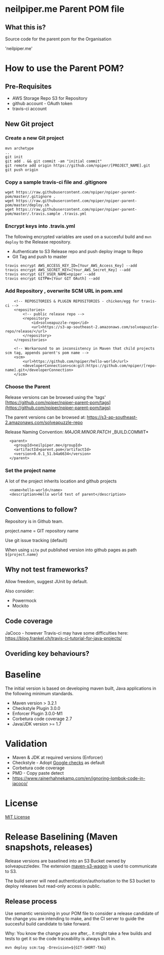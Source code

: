 # neilpiper.me Parent POM file

## What this is?
  
Source code for the parent pom for the Organisation

'neilpiper.me'

# How to use the Parent POM?

## Pre-Requisites

 * AWS Storage Repo S3 for Repository
 * github account - OAuth token
 * travis-ci account

## New Git project

### Create a new Git project

```
mvn archetype
..
git init
git add . && git commit -am "initial commit"
git remote add origin https://github.com/npiper/[PROJECT_NAME].git
git push origin
```

### Copy a sample travis-ci file and .gitignore

```
wget https://raw.githubusercontent.com/npiper/npiper-parent-pom/master/.gitignore .
wget https://raw.githubusercontent.com/npiper/npiper-parent-pom/master/deploy.sh .
wget https://raw.githubusercontent.com/npiper/npiper-parent-pom/master/.travis.sample .travis.yml
```

### Encrypt keys into .travis.yml

The following encrypted variables are used on a succesful build and `mvn deploy` to the Release repository.

 * Authenticate to S3 Release repo and push deploy image to Repo
 * Git Tag and push to master


```
travis encrypt AWS_ACCESS_KEY_ID=[Your_AWS_Access_Key] --add
travis encrypt AWS_SECRET_KEY=[Your_AWS_Secret_Key] --add
travis encrypt GIT_USER_NAME=npiper --add
travis encrypt GITPW=[Your GIT OAuth] --add
```

### Add Repository , overwrite SCM URL in pom.xml

```
  	<!-- REPOSITORIES & PLUGIN REPOSITORIES - chicken/egg for travis-ci -->
	<repositories>
		<!-- public release repo -->
		<repository>
			<id>solveapuzzle-repo</id>
			<url>https://s3-ap-southeast-2.amazonaws.com/solveapuzzle-repo/release/</url>
		</repository>
	</repositories>

	<!-- Workaround to an inconsistency in Maven that child projects scm tag, appends parent's pom name -->
	<scm>
		<url>https://github.com/npiper/hello-world</url>
		<developerConnection>scm:git:https://github.com/npiper/[repo-name].git</developerConnection>
	</scm>
```

### Choose the Parent

Release versions can be browsed using the 'tags' [https://github.com/npiper/npiper-parent-pom/tags](https://github.com/npiper/npiper-parent-pom/tags)

The parent versions can be browsed at: https://s3-ap-southeast-2.amazonaws.com/solveapuzzle-repo

Release Naming Convention:  *MAJOR.MINOR.PATCH* _BUILD.COMMIT*

```
  <parent>
    <groupId>neilpiper.me</groupId>
    <artifactId>parent.pom</artifactId>
    <version>0.0.1_51.b4a6634</version>
  </parent>
```

### Set the project name

A lot of the project inherits location and github projects

```
  <name>hello-world</name>
  <description>Hello world test of parent</description>
  ```

## Conventions to follow?

Repository is in Github team.

project.name = GIT repository name

Use git issue tracking (default)

When using `site` put published version into github pages as path `${project.name}`

## Why not test frameworks?

Allow freedom, suggest JUnit by default.

Also consider:
* Powermock
* Mockito

## Code coverage

JaCoco - however Travis-ci may have some difficulties here:
https://blog.frankel.ch/travis-ci-tutorial-for-java-projects/


## Overiding key behaviours?

# Baseline

The initial version is based on developing maven built, Java applications in the following minimum standards.


  * Maven version > 3.2.1
  * Checkstyle Plugin 3.0.0
  * Enforcer Plugin 3.0.0-M1
  * Corbetura code coverage 2.7
  * Java/JDK version >= 1.7

# Validation

 * Maven & JDK at required versions (Enforcer)
 * Checkstyle - Adopt [Google checks](http://checkstyle.sourceforge.net/google_style.html) as default
 * Corbetura code coverage
 * PMD - Copy paste detect
  * https://www.rainerhahnekamp.com/en/ignoring-lombok-code-in-jacoco/

# License

[MIT License](https://opensource.org/licenses/mit-license.php)

# Release Baselining (Maven snapshots, releases)

Release versions are baselined into an S3 Bucket owned by
solveapuzzledev.  The extension [maven-s3-wagon](https://github.com/jcaddel/maven-s3-wagon) is used to communicate to S3.  

The build server will need authentication/authorisation to the S3 bucket to deploy releases but read-only access is public.

## Release process

Use semantic versioning in your POM file to consider a release candidate of the change you are intending to make, and the CI server to guide the succesful build candidate to take forward.

Why: You know the change you are after,.. it might take a few builds and tests to get it so the code traceability is always built in.

```
mvn deploy scm:tag -Drevision=${GIT-SHORT-TAG}
```
